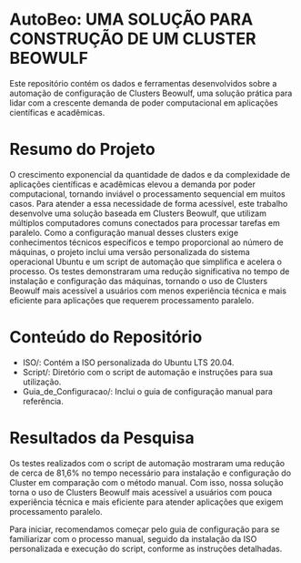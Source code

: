 # AutoBeo: UMA SOLUÇÃO PARA CONSTRUÇÃO DE UM CLUSTER BEOWULF
 
Este repositório contém os dados e ferramentas desenvolvidos  sobre a automação de configuração de Clusters Beowulf, uma solução prática para lidar com a crescente demanda de poder computacional em aplicações científicas e acadêmicas. 

# Resumo do Projeto

O crescimento exponencial da quantidade de dados e da complexidade de aplicações científicas e acadêmicas elevou a demanda por poder computacional, tornando inviável o processamento sequencial em muitos casos. Para atender a essa necessidade de forma acessível, este trabalho desenvolve uma solução baseada em Clusters Beowulf, que utilizam múltiplos computadores comuns conectados para processar tarefas em paralelo. Como a configuração manual desses clusters exige conhecimentos técnicos específicos e tempo proporcional ao número de máquinas, o projeto inclui uma versão personalizada do sistema operacional Ubuntu e um script de automação que simplifica e acelera o processo. Os testes demonstraram uma redução significativa no tempo de instalação e configuração das máquinas, tornando o uso de Clusters Beowulf mais acessível a usuários com menos experiência técnica e mais eficiente para aplicações que requerem processamento paralelo.

# Conteúdo do Repositório

- ISO/: Contém a ISO personalizada do Ubuntu LTS 20.04.
- Script/: Diretório com o script de automação e instruções para sua utilização.
- Guia_de_Configuracao/: Inclui o guia de configuração manual para referência.

# Resultados da Pesquisa

Os testes realizados com o script de automação mostraram uma redução de cerca de 81,6% no tempo necessário para instalação e configuração do Cluster em comparação com o método manual. Com isso, nossa solução torna o uso de Clusters Beowulf mais acessível a usuários com pouca experiência técnica e mais eficiente para atender aplicações que exigem processamento paralelo.

Para iniciar, recomendamos começar pelo guia de configuração para se familiarizar com o processo manual, seguido da instalação da ISO personalizada e execução do script, conforme as instruções detalhadas.

